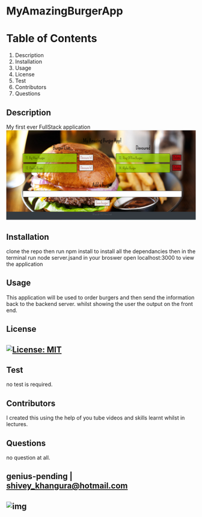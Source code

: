 
# MyAmazingBurgerApp



# Table of Contents
1. Description
2. Installation
3. Usage
4. License
5. Test
6. Contributors
7. Questions
## Description
My first ever FullStack application
![](https://github.com/genius-pending/MyAmazingBurgerApp/blob/main/public/assets/img/screenshot.png)
## Installation
clone the repo then run npm install to install all the dependancies then in the terminal run node server.jsand in your broswer open localhost:3000 to view the application
## Usage
This application will be used to order burgers and then send the information back to the backend server. whilst showing the user the output on the front end.
## License
## [![License: MIT](https://img.shields.io/badge/License-MIT-yellow.svg)](https://opensource.org/licenses/MIT)
## Test
no test is required.
## Contributors
I created this using the help of you tube videos and skills learnt whilst in lectures.
## Questions
no question at all.
## genius-pending | shivey_khangura@hotmail.com
## ![img](https://avatars2.githubusercontent.com/u/67982777?v=4)

